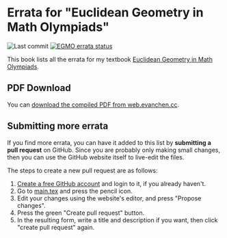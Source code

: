 # Errata for "Euclidean Geometry in Math Olympiads"

![Last commit](https://img.shields.io/github/last-commit/vEnhance/napkin)
[<img src="https://github.com/vEnhance/egmo-book-errata/actions/workflows/spellcheck.yml/badge.svg" alt="EGMO errata status">](https://github.com/vEnhance/egmo-book-errata/actions)

This book lists all the errata for my textbook
[Euclidean Geometry in Math Olympiads](https://web.evanchen.cc/geombook.html).

## PDF Download

You can [download the compiled PDF from web.evanchen.cc][pdf].

[pdf]: https://web.evanchen.cc/textbooks/geombook-errata.pdf

## Submitting more errata

If you find more errata, you can have it added to this list by
**submitting a pull request** on GitHub.
Since you are probably only making small changes,
then you can use the GitHub website itself to live-edit the files.

The steps to create a new pull request are as follows:

1. [Create a free GitHub account](https://github.com/join) and login to it,
   if you already haven't.
2. Go to [main.tex](https://github.com/vEnhance/egmo-book-errata/blob/main/main.tex)
   and press the pencil icon.
3. Edit your changes using the website's editor, and press "Propose changes".
4. Press the green "Create pull request" button.
5. In the resulting form, write a title and description if you want, then
   click "create pull request" again.
